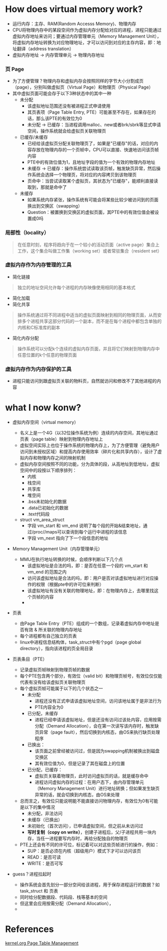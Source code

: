 # How does virtual memory work?
- 运行内存：主存、RAM\(Random Accesss Memory\)、物理内存
- CPU将物理内存中的某段空间作为虚拟内存分配给对应的进程，进程只能通过虚拟内存地址来访问；要通过内存管理单元（Memory Management Unit），将虚拟内存地址转换为对应物理地址，才可以访问到对应的主存内容，即：地址翻译（address translation）
- 虚拟内存地址 -> 内存管理单元 -> 物理内存地址

### 页 Page
- 为了方便管理？物理内存和虚拟内存会按照同样的字节大小分割成页（page），分别叫做虚拟页（Virtual Page）和物理页（Physical Page）
- 其中虚拟页面可能会存于以下3种状态中的其中一种
  - 未分配
    - 该虚拟地址范围还没有被进程正式申请使用
    - 其页表项（Page Table Entry, PTE）可能甚至不存在，如果存在的话，那么该PTE的有效位为0
    - 未分配 -> 已缓存：当进程调用malloc、new或者brk/sbrk等显式申请空间，操作系统就会给虚拟页关联物理页
  - 已缓存/未缓存
    - 已经给该虚拟页分配关联物理页了，如果是"已缓存"的话，对应的内容存放在物理内存的一个页帧中，CPU可以直接、快速地访问该页帧内容
    - PTE中的有效位值为1，且地址字段的值为一个有效的物理内存地址
    - 未缓存 -> 已缓存：操作系统尝试读取该页帧，触发缺页异常，然后操作系统会选择一个物理页，将对应的内容拷贝到该物理页
    - 页命中：当尝试读取某个虚拟页，其状态为"已缓存"，能顺利直接读取到，那就是命中了
  - 未缓存
    - 如果系统内存紧张，操作系统有可能会将某些比较少被访问到的页面换出到交换区（swapping）
    - Question：被置换到交换区的虚拟页面，其PTE中的有效位值会被设置成0吗

### 局部性（locality）
> 在任意时刻，程序将趋向于在一个较小的活动页面（active page）集合上工作，这个集合叫做工作集（working set）或者常驻集合（resident set）

### 虚拟内存作为内存管理的工具
- 简化链接
> 独立的地址空间允许每个进程的内存映像使用相同的基本格式
- 简化加载
- 简化共享
> 操作系统通过将不同进程中适当的虚拟页面映射到相同的物理页面，从而安排多个进程共享这部分代码的一个副本，而不是在每个进程中都包含单独的内核和C标准库的副本
- 简化内存分配
> 操作系统可以分配k个连续的虚拟内存页面，并且将它们映射到物理内存中任意位置的k个任意的物理页面

### 虚拟内存作为内存保护的工具
- 进程只能访问到跟虚拟页关联的物料页，自然就访问和修改不了其他进程的内容

# what I now konw?
- 虚拟内存空间（virtual memory）
  - 名义上是一个4G（以32位操作系统为例）连续的内存空间，其地址通过页表（page table）映射到物理内存地址上
  - 虚拟空间实际上也位于操作系统的物理内存上，为了方便管理（避免用户访问到未授权区域）和提高内存使用效率（碎片化和共享内存），设计了虚拟内存和物理内存之间的映射机制
  - 虚拟内存空间按照不同的功能，分为具体的段，从高地址到低地址，虚拟空间中的段按以下顺序排列：
    - 内核
    - 栈空间
    - 共享库
    - 堆空间
    - .bss未初始化的数据
    - .data已初始化的数据
    - .text代码段
  - struct vm_area_struct
    - 字段 vm_start 和 vm_end 说明了每个段的开始&结束地址，通过/proc/<pid>/maps可以查询到每个运行中进程的该信息
    - 字段 vm_next 指向了下一个段信息的地址
- Memory Management Unit（内存管理单元）
  - MMU在执行地址转换的时候，会顺序判断以下几个点
    - 该虚拟地址是合法的吗，即：是否在任意一个段的 vm_start 和 vm_end 的范围之内
    - 访问该虚拟地址是合法的吗，即：用户是否对该虚拟地址进行对应操作的权限（根据pte中的许可位来判断）
    - 该虚拟地址有没有关联的物理地址，即：在物理内存上，去哪里找这个页帧的内容
    - 
- 页表
  - 由Page Table Entry（PTE）组成的一个数组，记录着虚拟内存中地址是否有效 & 所关联的物理内存地址
  - 每个进程都有自己独立的页表
  - linux中进程信息结构体，task_struct中有个pgd（page global directory），指向该进程的页全局目录
- 页表条目（PTE）
  - 记录虚拟页帧映射到物理页帧的数据
  - 每个PTE包含两个部分，有效位（valid bit）和物理页帧号，有效位仅仅能代表有没有给该虚拟页关联物理页
  - 每个虚拟页帧可能属于以下的几个状态之一
    - 未分配
      - 进程还没有正式申请该虚拟地址空间，访问该地址属于是非法行为
      - PTE内容全为0
    - 已分配，未缓存
      - 进程已经申请该虚拟地址，但是还没有访问过该处内容，应用按需分配（Demand Allocation），会在第一次读写该内存时，触发缺页异常（page fault），然后切换到内核态，由OS来执行缺页处理程序
    - 已换出：
      - 该页面之前曾经被访问过，但是因为swapping机制被换出到磁盘交换区
      - 其有效位值为0，但是记录了其在磁盘上的位置
    - 已分配，已缓存：
      - 虚拟页关联着物理页，此时访问虚拟页的话，就是缓存命中
      - 进程访问虚拟内存的过程：在用户态下，由内存管理单元（Memory Management Unit）进行地址转换；但如果发生缺页异常的话，就会切换到内核态，由OS来处理
  - 总而言之，有效位只能说明能不能直接访问物理内存，有效位为0有可能是以下的集中情况
    - 未分配，非法访问
    - 未缓存（已换出）
    - 未初始化（首次访问），已申请虚拟空间，但之前从未访问过
    - **写时复制（copy on write）**，创建子进程后，父/子进程共用一块内存，当任一进程要写内存时，再给分配独自的物理页
  - PTE上还会有不同的许可位，标记着可以对这些页帧进行的操作，例如：
    - SUP：是否必须在内核（超级用户）模式下才可以访问该页
    - READ：是否可读
    - WRITE：是否可写




- guess？进程拉起时
  - 操作系统会首先划分一部分空间给该进程，用于保存进程运行的数据？如 task_struct 和 页表
  - 同时给分配数据段、代码段、栈等基本的空间
  - 但这里会应用按需分配（Demand Allocation），
  - 


# References
[kernel.org Page Table Management](https://www.kernel.org/doc/gorman/html/understand/understand006.html)
